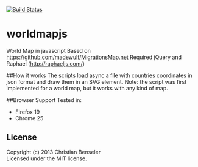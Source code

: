 
[![Build Status](https://travis-ci.org/chrisbenseler/worldmapjs.png)](https://travis-ci.org/chrisbenseler/worldmapjs)

worldmapjs
==========

World Map in javascript
Based on https://github.com/madewulf/MigrationsMap.net
Required jQuery and Raphael (http://raphaeljs.com/)

##How it works
The scripts load async a file with countries coordinates in json format and draw them in an SVG element.
Note: the script was first implemented for a world map, but it works with any kind of map.

##Browser Support
Tested in:
- Firefox 19
- Chrome 25

## License
Copyright (c) 2013 Christian Benseler  
Licensed under the MIT license.